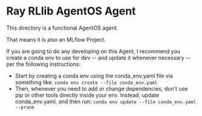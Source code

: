 # Ray RLlib AgentOS Agent

This directory is a functional AgentOS agent.

That means it is also an MLflow Project.

If you are going to do any developing on this Agent, I recommend you create a conda
env to use for dev -- and update it whenever necessary -- per the following instructions:
* Start by creating a conda env using the conda_env.yaml file via something like:
  `conda env create --file conda_env.yaml`
* Then, whenever you need to add or change dependencies, don't use pip or
  other tools directly inside your env. Instead, update conda_env.yaml, and
  then run: `conda env update --file conda_env.yaml --prune`